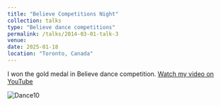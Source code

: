 ```yaml
---
title: "Believe Competitions Night"
collection: talks
type: "Believe dance competitions"
permalink: /talks/2014-03-01-talk-3
venue: 
date: 2025-01-18
location: "Toronto, Canada"
---
```


I won the gold medal in Believe dance competition.
[Watch my video on YouTube]([https://www.youtube.com/watch?v=VIDEO_ID](https://www.youtube.com/watch?v=DYptgVvkVLQ&list=RDDYptgVvkVLQ&start_radio=1))

![Dance10](https://tiffanyjtfu.github.io/TiffanyFu/images/dance10.JPG)
